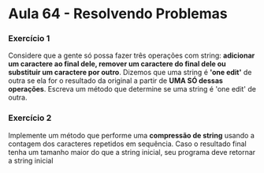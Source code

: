 # Aula 64 - Resolvendo Problemas

### Exercício 1
Considere que a gente só possa fazer três operações com string: **adicionar um caractere ao final dele, remover um caractere do final dele ou substituir um caractere por outro**. Dizemos que uma string é **'one edit'** de outra se ela for o resultado da original a partir de **UMA SÓ dessas operações**. Escreva um método que determine se uma string é  'one edit' de outra.

### Exercício 2
Implemente um método que performe uma **compressão de string** usando a contagem dos caracteres repetidos em sequência. Caso o resultado final tenha um tamanho maior do que a string inicial, seu programa deve retornar a string inicial